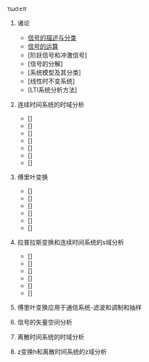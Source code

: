 τωσ±π
1. 诸论
    * [信号的描述与分类](md/信号的描述与分类.md)
    * [信号的运算]()
    * [阶跃信号和冲激信号]
    * [信号的分解]
    * [系统模型及其分类]
    * [线性时不变系统]
    * [LTI系统分析方法]

2. 连续时间系统的时域分析
    * []
    * []
    * []
    * []
    * []
    * []
    * []

3. 傅里叶变换
    * []
    * []
    * []
    * []
    * []
    * []

4. 拉普拉斯变换和连续时间系统的s域分析
    * []
    * []
    * []
    * []
    * []
    * []
5. 傅里叶变换应用于通信系统-滤波和调制和抽样

6. 信号的矢量空间分析

7. 离散时间系统的时域分析

8. z变换h和离散时间系统的z域分析